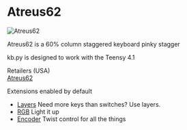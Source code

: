 # Atreus62

![Atreus62](https://assets.bigcartel.com/product_images/189335282/BIlqCtd.jpg?auto=format&fit=max&w=1200)

Atreus62 is a 60% column staggered keyboard pinky stagger 

kb.py is designed to work with the Teensy 4.1

Retailers (USA)  
[Atreus62](https://shop.profetkeyboards.com/product/atreus62-keyboard)  

Extensions enabled by default  
- [Layers](/docs/en/layers.md) Need more keys than switches? Use layers.
- [RGB](/docs/en/rgb.md) Light it up
- [Encoder](/docs/en/encoder.md) Twist control for all the things

